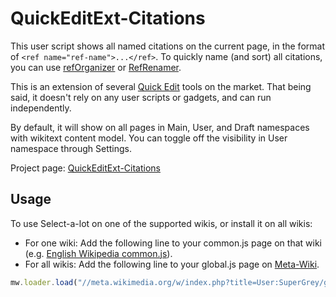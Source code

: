 # QuickEditExt-Citations

This user script shows all named citations on the current page, in the format of `<ref name="ref-name">...</ref>`. To quickly name (and sort) all citations, you can use [refOrganizer](https://en.wikipedia.org/wiki/zh:User:SuperGrey/gadgets/refOrganizer) or [RefRenamer](https://en.wikipedia.org/wiki/en:User:Nardog/RefRenamer).

This is an extension of several [Quick Edit](https://www.mediawiki.org/wiki/Quick_Edit) tools on the market. That being said, it doesn't rely on any user scripts or gadgets, and can run independently.

By default, it will show on all pages in Main, User, and Draft namespaces with wikitext content model. You can toggle off the visibility in User namespace through Settings. 

Project page: [QuickEditExt-Citations](https://meta.wikimedia.org/wiki/User:SuperGrey/gadgets/QuickEditExt-Citations)

## Usage
To use Select-a-lot on one of the supported wikis, or install it on all wikis:
- For one wiki: Add the following line to your common.js page on that wiki (e.g. [English Wikipedia common.js](https://en.wikipedia.org/wiki/Special:MyPage/common.js)).
- For all wikis: Add the following line to your global.js page on [Meta-Wiki](https://meta.wikimedia.org/wiki/Special:MyPage/global.js).
```javascript
mw.loader.load("//meta.wikimedia.org/w/index.php?title=User:SuperGrey/gadgets/QuickEditExt-Citations.js&action=raw&ctype=text/javascript"); // Backlink: [[meta:User:SuperGrey/gadgets/QuickEditExt-Citations]]
```
